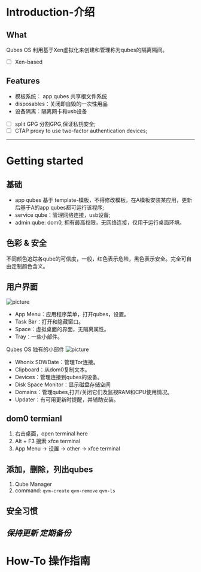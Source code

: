 # Introduction-介绍
## What
Qubes OS 利用基于Xen虚拟化来创建和管理称为qubes的隔离隔间。
- [ ] Xen-based
## Features
- 模板系统： app qubes 共享根文件系统  
- disposables：关闭即自毁的一次性用品  
- 设备隔离：隔离网卡和usb设备
- [ ] split GPG 分割GPG,保证私钥安全;
- [ ] CTAP proxy to use two-factor authentication devices;
---
# Getting started
## 基础
- app qubes 基于 template-模板，不得修改模板，在A模板安装某应用，更新后基于A的app qubes都可运行该程序;
- service qube：管理网络连接，usb设备;
- admin qube: dom0, 拥有最高权限，无网络连接，仅用于运行桌面环境。
## 色彩 & 安全
不同颜色追踪各qube的可信度，一般，红色表示危险，黑色表示安全。完全可自由定制颜色含义。
## 用户界面
![picture](https://www.qubes-os.org/attachment/doc/r4.0-taskbar.png)
- App Menu：应用程序菜单，打开qubes，设置。
- Task Bar：打开和隐藏窗口。
- Space：虚拟桌面的界面，无隔离属性。
- Tray：一些小部件。

Qubes OS 独有的小部件
![picture](https://www.qubes-os.org/attachment/doc/r4.1-widgets.png)
- Whonix SDWDate：管理Tor连接。
- Clipboard：从dom0复制文本。
- Devices：管理连接到qubes的设备。
- Disk Space Monitor：显示磁盘存储空间
- Domains：管理qubes,打开/关闭它们及监视RAM和CPU使用情况。
- Updater：有可用更新时提醒，并辅助安装。
## dom0 termianl
1. 右击桌面，open terminal here
2. Alt + F3 搜索 xfce terminal
3. App Menu -> 设置 -> other -> xfce terminal
## 添加，删除，列出qubes
1. Qube Manager
2. command: `qvm-create` `qvm-remove` `qvm-ls`
## 安全习惯
*保持更新* *定期备份*
---
# How-To 操作指南


